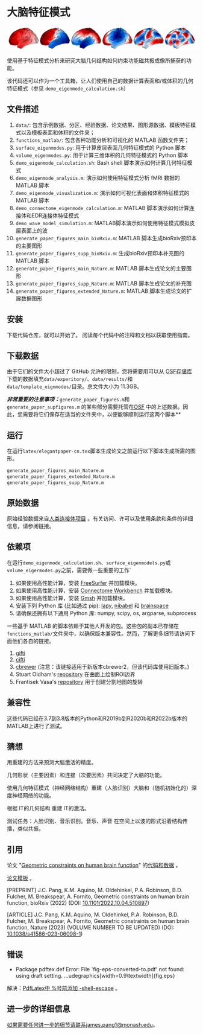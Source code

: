 # 大脑特征模式

![cover](cover_image.jpg)

使用基于特征模式分析来研究大脑几何结构如何约束功能磁共振成像所捕获的功能。

该代码还可以作为一个工具箱，让人们使用自己的数据计算表面和/或体积的几何特征模式（参见 `demo_eigenmode_calculation.sh`）

## 文件描述

1. `data/`: 包含示例数据、分区、经验数据、论文结果、图形源数据、模板特征模式以及模板表面和体积的文件夹；
2. `functions_matlab/`: 包含各种功能分析和可视化的 MATLAB 函数文件夹；
3. `surface_eigenmodes.py`: 用于计算皮层表面几何特征模式的 Python 脚本
4. `volume_eigenmodes.py`: 用于计算三维体积的几何特征模式的 Python 脚本
5. `demo_eigenmode_calculation.sh`: Bash shell 脚本演示如何计算几何特征模式
6. `demo_eigenmode_analysis.m`: 演示如何使用特征模式分析 fMRI 数据的 MATLAB 脚本
7. `demo_eigenmode_visualization.m`: 演示如何可视化表面和体积特征模式的 MATLAB 脚本
8. `demo_connectome_eigenmode_calculation.m`: MATLAB 脚本演示如何计算连接体和EDR连接体特征模式
9. `demo_wave_model_simulation.m`: MATLAB脚本演示如何使用特征模式模拟皮层表面上的波
10. `generate_paper_figures_main_bioRxiv.m`: MATLAB 脚本生成bioRxiv预印本的主要图形
11. `generate_paper_figures_supp_bioRxiv.m`: 生成bioRxiv预印本补充图的 MATLAB 脚本
12. `generate_paper_figures_main_Nature.m`: MATLAB 脚本生成论文的主要图形
13. `generate_paper_figures_supp_Nature.m`: MATLAB 脚本生成论文的补充图
14. `generate_paper_figures_extended_Nature.m`: MATLAB 脚本生成论文的扩展数据图形

## 安装

下载代码仓库，就可以开始了。
阅读每个代码中的注释和文档以获取使用指南。


## 下载数据

由于它们的文件大小超过了 GitHub 允许的限制，您将需要用可以从 [OSF存储库](https://osf.io/xczmp/) 下载的数据填充`data/experitory/`、`data/results/`和`data/template_eignmodes/`目录。总文件大小为 11.3GB。

***非常重要的注意事项：***`generate_paper_figures.m`和`generate_paper_supfigures.m` 的某些部分需要托管在[OSF](https://osf.io/xczmp/) 中的上述数据。因此，您需要将它们保存在适当的文件夹中，以便能够顺利运行这两个脚本**

## 运行
在运行`latex/elegantpaper-cn.tex`脚本生成论文之前运行以下脚本生成所需的图形。
```shell
generate_paper_figures_main_Nature.m
generate_paper_figures_extended_Nature.m
generate_paper_figures_supp_Nature.m
```

## 原始数据

原始经验数据来自[人类连接体项目](https://db.humanconnectome.org/) 。有关访问、许可以及使用条款和条件的详细信息，请参阅链接。


## 依赖项

在运行`demo_eigenmode_calculation.sh`、`surface_eigenmodels.py`或`volume_eigermodes.py`之前，需要做一些重要的工作`


1. 如果使用高性能计算，安装 [FreeSurfer](https://surfer.nmr.mgh.harvard.edu/fswiki/DownloadAndInstall) 并加载模块。
2. 如果使用高性能计算，安装 [Connectome Workbench](https://www.humanconnectome.org/software/get-connectome-workbench) 并加载模块。
3. 如果使用高性能计算，安装 [Gmsh](https://gmsh.info/) 并加载模块。
4. 安装下列 Python 库 (比如通过 pip): [lapy](https://github.com/Deep-MI/LaPy), [nibabel](https://nipy.org/nibabel/) 和 [brainspace](https://brainspace.readthedocs.io/en/latest/pages/install.html)
5. 请确保还拥有以下通用 Python 库: numpy, scipy, os, argparse, subprocess

一些基于 MATLAB 的脚本依赖于其他人开发的包。这些包的副本已存储在`functions_matlab/`文件夹中，以确保版本兼容性。然而，了解更多细节请访问下面他们各自的链接。

1. [gifti](https://github.com/gllmflndn/gifti)
2. [cifti](https://github.com/Washington-University/cifti-matlab)
3. [cbrewer](https://au.mathworks.com/matlabcentral/fileexchange/58350-cbrewer2?s_tid=srchtitle) (注意：该链接适用于新版本cbrewer2，但该代码库使用旧版本。) 
4. Stuart Oldham's [repository](https://github.com/StuartJO/plotSurfaceROIBoundary) 在曲面上绘制ROI边界
5. Frantisek Vasa's [repository](https://github.com/frantisekvasa/rotate_parcellation) 用于创建分割地图的旋转


## 兼容性

这些代码已经在3.7到3.8版本的Python和R2019b到R2020b和R2022b版本的MATLAB上进行了测试。


## 猜想
用重建的方法来预测大脑激活的精度。

几何形状（主要因素）和连接（次要因素）共同决定了大脑的功能。

使用几何特征模式（神经网络结构）重建（人脸识别）大脑和（随机初始化的）深度神经网络的功能。

根据 IT的几何结构 重建 IT的激活。

测试任务：人脸识别、音乐识别。音乐、声音 在空间上以波的形式沿着结构传播，类似共振。

## 引用

论文 "[Geometric constraints on human brain function](https://www.nature.com/articles/s41586-023-06098-1)" 的[代码和数据](https://github.com/NSBLab/BrainEigenmodes) 。

[论文模板](https://www.springernature.com/gp/authors/campaigns/latex-author-support#c17590862) 。

[PREPRINT] J.C. Pang, K.M. Aquino, M. Oldehinkel, P.A. Robinson, B.D. Fulcher, M. Breakspear, A. Fornito, Geometric constraints on human brain function, bioRxiv (2022) (DOI: [10.1101/2022.10.04.510897](https://www.biorxiv.org/content/10.1101/2022.10.04.510897v2))

[ARTICLE] J.C. Pang, K.M. Aquino, M. Oldehinkel, P.A. Robinson, B.D. Fulcher, M. Breakspear, A. Fornito, Geometric constraints on human brain function, Nature (2023) (VOLUME NUMBER TO BE UPDATED) (DOI: [10.1038/s41586-023-06098-1](https://www.nature.com/articles/s41586-023-06098-1))


## 错误
* Package pdftex.def Error: File `fig-eps-converted-to.pdf' not found: using draft setting. ...udegraphics[width=0.9\textwidth]{fig.eps}

解决：[PdfLatex中 %号前添加 -shell-escape](https://blog.csdn.net/weixin_43820048/article/details/137591225) 。

## 进一步的详细信息

如果需要任何进一步的细节请联系james.pang1@monash.edu。
